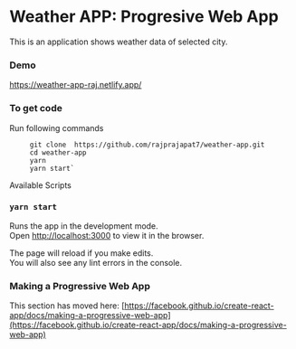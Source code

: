 # Weather APP: Progresive Web App
  This is an application shows weather data of selected city.

### Demo
  https://weather-app-raj.netlify.app/
    
    
### To get code
Run following commands

```
     git clone  https://github.com/rajprajapat7/weather-app.git
     cd weather-app
     yarn
     yarn start`
```

Available Scripts
### `yarn start`

Runs the app in the development mode.\
Open [http://localhost:3000](http://localhost:3000) to view it in the browser.

The page will reload if you make edits.\
You will also see any lint errors in the console.


### Making a Progressive Web App

This section has moved here: [https://facebook.github.io/create-react-app/docs/making-a-progressive-web-app](https://facebook.github.io/create-react-app/docs/making-a-progressive-web-app)
